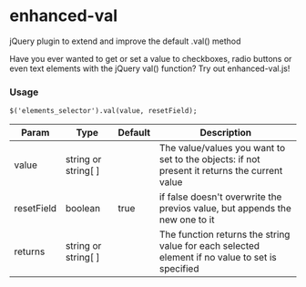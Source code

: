 # enhanced-val
jQuery plugin to extend and improve the default .val() method

Have you ever wanted to get or set a value to checkboxes, radio buttons or even text elements with the jQuery val() function? Try out enhanced-val.js!

### Usage

```$('elements_selector').val(value, resetField);```

Param | Type | Default | Description
------|------|---------|------------
value | string or string[ ] | | The value/values you want to set to the objects: if not present it returns the current value
resetField | boolean | true | if false doesn't overwrite the previos value, but appends the new one to it
returns | string or string[ ] | | The function returns the string value for each selected element if no value to set is specified
